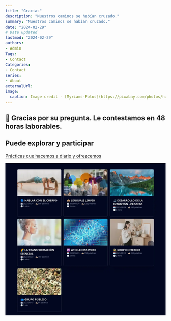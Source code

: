 ```yaml
---
title: "Gracias"
description: "Nuestros caminos se habían cruzado."
summary: "Nuestros caminos se habían cruzado."
date: "2024-02-29"
# Date updated
lastmod: "2024-02-29"
authors: 
- Admin
Tags: 
- Contact
Categories: 
- Contact
series: 
- About
externalUrl:
image:
  caption: Image credit - [Myriams-Fotos](https://pixabay.com/photos/hands-connectedness-community-4811698/)
---
```


## 🫶 Gracias por su pregunta. Le contestamos en 48 horas laborables.
    
## Puede explorar y participar

[Prácticas que hacemos a diario y ofrezcemos](/es/events/)

[![Prácticas](events.es.webp)](/es/events/)